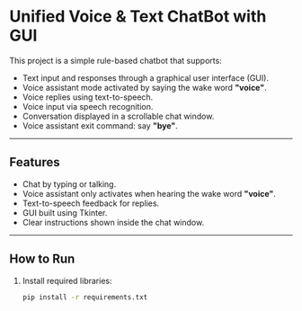 # Unified Voice & Text ChatBot with GUI

This project is a simple rule-based chatbot that supports:

- Text input and responses through a graphical user interface (GUI).
- Voice assistant mode activated by saying the wake word **"voice"**.
- Voice replies using text-to-speech.
- Voice input via speech recognition.
- Conversation displayed in a scrollable chat window.
- Voice assistant exit command: say **"bye"**.

---

## Features

- Chat by typing or talking.
- Voice assistant only activates when hearing the wake word **"voice"**.
- Text-to-speech feedback for replies.
- GUI built using Tkinter.
- Clear instructions shown inside the chat window.

---

## How to Run

1. Install required libraries:

   ```bash
   pip install -r requirements.txt